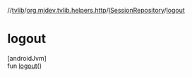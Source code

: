//[tvlib](../../../index.md)/[org.mjdev.tvlib.helpers.http](../index.md)/[ISessionRepository](index.md)/[logout](logout.md)

# logout

[androidJvm]\
fun [logout](logout.md)()
